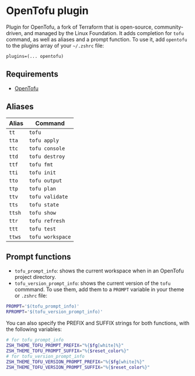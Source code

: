 # OpenTofu plugin
Plugin for OpenTofu, a fork of Terraform that is open-source, community-driven, and managed by the Linux Foundation. It adds
completion for `tofu` command, as well as aliases and a prompt function.
To use it, add `opentofu` to the plugins array of your `~/.zshrc` file:
```shell
plugins=(... opentofu)
```
## Requirements
- [OpenTofu](https://opentofu.org/)
## Aliases
| Alias | Command         |
| ----- | --------------- |
| `tt`  | `tofu`          |
| `tta` | `tofu apply`    |
| `ttc` | `tofu console`  |
| `ttd` | `tofu destroy`  |
| `ttf` | `tofu fmt`      |
| `tti` | `tofu init`     |
| `tto` | `tofu output`   |
| `ttp` | `tofu plan`     |
| `ttv` | `tofu validate` |
| `tts` | `tofu state`    |
| `ttsh`| `tofu show`     |
| `ttr` | `tofu refresh`  |
| `ttt` | `tofu test`     |
| `ttws`| `tofu workspace`|
## Prompt functions
- `tofu_prompt_info`: shows the current workspace when in an OpenTofu project directory.
- `tofu_version_prompt_info`: shows the current version of the `tofu` commmand.
To use them, add them to a `PROMPT` variable in your theme or `.zshrc` file:
```sh
PROMPT='$(tofu_prompt_info)'
RPROMPT='$(tofu_version_prompt_info)'
```
You can also specify the PREFIX and SUFFIX strings for both functions, with the following variables:
```sh
# for tofu_prompt_info
ZSH_THEME_TOFU_PROMPT_PREFIX="%{$fg[white]%}"
ZSH_THEME_TOFU_PROMPT_SUFFIX="%{$reset_color%}"
# for tofu_version_prompt_info
ZSH_THEME_TOFU_VERSION_PROMPT_PREFIX="%{$fg[white]%}"
ZSH_THEME_TOFU_VERSION_PROMPT_SUFFIX="%{$reset_color%}"
```
